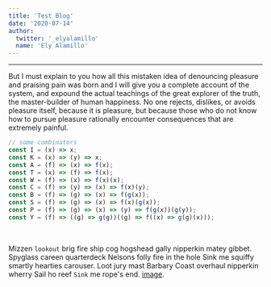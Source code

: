 ```yaml
---
title: 'Test Blog'
date: '2020-07-14'
author:
  twitter: '_elyalamillo'
  name: 'Ely Alamillo'
---
```


---

But I must explain to you how all this mistaken idea of denouncing pleasure and praising pain was born and I will give you a complete account of the system, and expound the actual teachings of the great explorer of the truth, the master-builder of human happiness. No one rejects, dislikes, or avoids pleasure itself, because it is pleasure, but because those who do not know how to pursue pleasure rationally encounter consequences that are extremely painful.

```typescript
// some combinators
const I = (x) => x;
const K = (x) => (y) => x;
const A = (f) => (x) => f(x);
const T = (x) => (f) => f(x);
const W = (f) => (x) => f(x)(x);
const C = (f) => (y) => (x) => f(x)(y);
const B = (f) => (g) => (x) => f(g(x));
const S = (f) => (g) => (x) => f(x)(g(x));
const P = (f) => (g) => (x) => (y) => f(g(x))(g(y));
const Y = (f) => ((g) => g(g))((g) => f((x) => g(g)(x)));
```

<br />

Mizzen `lookout` brig fire ship cog hogshead gally nipperkin matey gibbet. Spyglass careen quarterdeck Nelsons folly fire in the hole Sink me squiffy smartly hearties carouser. Loot jury mast Barbary Coast overhaul nipperkin wherry Sail ho reef `Sink` me rope's end.
[image](http://www.thewayofthepirates.com/images/thewayofthepirates/picture-of-flag-of-pirate-jack-rackham.jpg).
